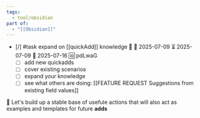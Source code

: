 ```yaml
---
tags:
  - tool/obsidian
part of:
  - "[[Obsidian]]"
---
```

- [/] #task expand on [[quickAdd]] knowledge 🔼 🛫 2025-07-09 ⏳ 2025-07-09 📅 2025-07-16 🆔 pdLwaG
	- [ ] add new quickadds
	- [ ] cover existing scenarios
	- [ ] expand your knowledge
	- [ ] see what others are doing: [[FEATURE REQUEST Suggestions from existing field values]]

🚦 Let's build up a stable base of usefule actions that will also act as examples and templates for future **adds**
